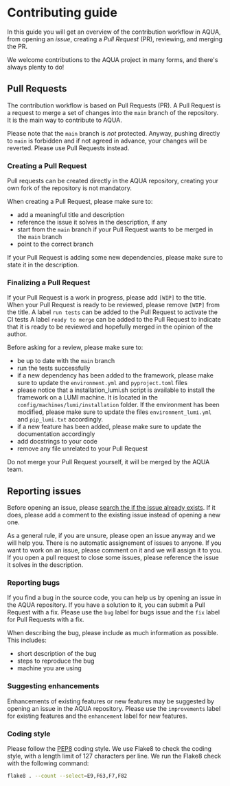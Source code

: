 # Contributing guide

In this guide you will get an overview of the contribution workflow in AQUA, from opening an *issue*, creating a *Pull Request* (PR), reviewing, and merging the PR.

We welcome contributions to the AQUA project in many forms, and there's always plenty to do!

## Pull Requests

The contribution workflow is based on Pull Requests (PR). 
A Pull Request is a request to merge a set of changes into the `main` branch of the repository. 
It is the main way to contribute to AQUA.

Please note that the `main` branch is *not* protected. 
Anyway, pushing directly to `main` is forbidden and if not agreed in advance, your changes will be reverted.
Please use Pull Requests instead.

### Creating a Pull Request

Pull requests can be created directly in the AQUA repository, creating your own fork of the repository is not mandatory.

When creating a Pull Request, please make sure to:
- add a meaningful title and description
- reference the issue it solves in the description, if any
- start from the `main` branch if your Pull Request wants to be merged in the `main` branch
- point to the correct branch

If your Pull Request is adding some new dependencies, please make sure to state it in the description.

### Finalizing a Pull Request

If your Pull Request is a work in progress, please add `[WIP]` to the title.
When your Pull Request is ready to be reviewed, please remove `[WIP]` from the title. A label `run tests` can be added to the Pull Request to activate the CI tests
A label `ready to merge` can be added to the Pull Request to indicate that it is ready to be reviewed and hopefully merged in the opinion of the author. 

Before asking for a review, please make sure to:
- be up to date with the `main` branch
- run the tests successfully
- if a new dependency has been added to the framework, please make sure to update the `environment.yml` and `pyproject.toml` files
- please notice that a installation_lumi.sh script is available to install the framework on a LUMI machine.
  It is located in the `config/machines/lumi/installation` folder.
  If the environment has been modified, please make sure to update the files `environment_lumi.yml` and `pip_lumi.txt` accordingly.
- if a new feature has been added, please make sure to update the documentation accordingly
- add docstrings to your code
- remove any file unrelated to your Pull Request

Do not merge your Pull Request yourself, it will be merged by the AQUA team.

## Reporting issues

Before opening an issue, please [search the if the issue already exists](https://docs.github.com/en/github/searching-for-information-on-github/searching-on-github/searching-issues-and-pull-requests#search-by-the-title-body-or-comments). If it does, please add a comment to the existing issue instead of opening a new one.

As a general rule, if you are unsure, please open an issue anyway and we will help you.
There is no automatic assignement of issues to anyone. 
If you want to work on an issue, please comment on it and we will assign it to you.
If you open a pull request to close some issues, please reference the issue it solves in the description.

### Reporting bugs

If you find a bug in the source code, you can help us by opening an issue in the AQUA repository. 
If you have a solution to it, you can submit a Pull Request with a fix. 
Please use the `bug` label for bugs issue and the `fix` label for Pull Requests with a fix.

When describing the bug, please include as much information as possible. This includes:
- short description of the bug
- steps to reproduce the bug
- machine you are using

### Suggesting enhancements

Enhancements of existing features or new features may be suggested by opening an issue in the AQUA repository. Please use the `improvements` label for existing features and the `enhancement` label for new features.

### Coding style

Please follow the [PEP8](https://www.python.org/dev/peps/pep-0008/) coding style.
We use Flake8 to check the coding style, with a length limit of 127 characters per line.
We run the Flake8 check with the following command:

```bash
flake8 . --count --select=E9,F63,F7,F82
```
